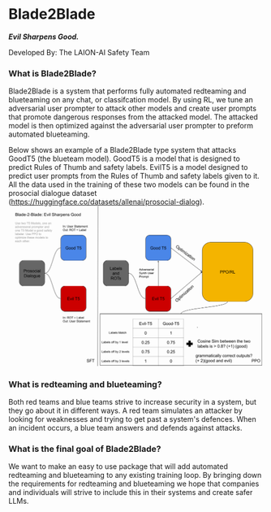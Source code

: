 # Blade2Blade
***Evil Sharpens Good.***

Developed By: The LAION-AI Safety Team

### What is Blade2Blade?

Blade2Blade is a system that performs fully automated redteaming and blueteaming on any chat, or classifcation model. By using RL, we tune an adversarial user prompter to attack other models and create user prompts that promote dangerous responses from the attacked model. The attacked model is then optimized against the adversarial user prompter to preform automated blueteaming.

Below shows an example of a Blade2Blade type system that attacks GoodT5 (the blueteam model). GoodT5 is a model that is designed to predict Rules of Thumb and safety labels. EvilT5 is a model designed to predict user prompts from the Rules of Thumb and safety labels given to it. All the data used in the training of these two models can be found in the prosocial dialogue dataset (https://huggingface.co/datasets/allenai/prosocial-dialog).
![image](https://github.com/LAION-AI/blade2blade/blob/b01ff1b594c8f9661bdc3365e1e8d3530e7287f2/images/Blade2Blade.png)

### What is redteaming and blueteaming?

Both red teams and blue teams strive to increase security in a system, but they go about it in different ways. A red team simulates an attacker by looking for weaknesses and trying to get past a system's defences. When an incident occurs, a blue team answers and defends against attacks.

### What is the final goal of Blade2Blade?

We want to make an easy to use package that will add automated redteaming and blueteaming to any existing training loop. By bringing down the requirements for redteaming and blueteaming we hope that companies and individuals will strive to include this in their systems and create safer LLMs.
